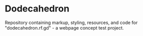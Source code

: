 # Dodecahedron
Repository containing markup, styling, resources, and code for "dodecahedron.rf.gd" - a webpage concept test project.
